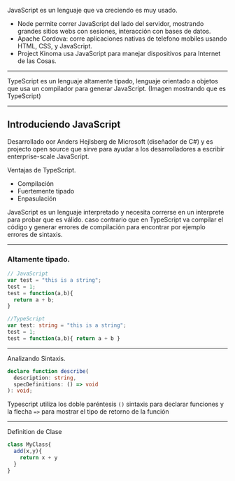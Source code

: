 
JavaScript es un lenguaje que va creciendo es muy usado.
* Node permite correr JavaScript del lado del servidor, mostrando grandes sitios webs con sesiones, interacción con bases de datos.
* Apache Cordova: corre aplicaciones nativas de telefono mobiles usando HTML, CSS, y JavaScript.
* Project Kinoma usa JavaScript para manejar dispositivos para Internet de las Cosas.
___

TypeScript es un lenguaje altamente tipado, lenguaje orientado a objetos que usa un compilador para generar JavaScript.
(Imagen mostrando que es TypeScript)
___
## Introduciendo JavaScript
Desarrollado oor Anders Hejlsberg de Microsoft (diseñador de C#) y es projecto open source que sirve para ayudar a los desarrolladores a escribir enterprise-scale JavaScript.

Ventajas de TypeScript.
* Compilación
* Fuertemente tipado
* Enpasulación

JavaScript es un lenguaje interpretado y necesita correrse en un interprete para probar que es válido. caso contrario que en TypeScript 
va compilar el código y generar errores de compilación para encontrar por ejemplo errores de sintaxis.
___

### Altamente tipado.
```javascript
// JavaScript
var test = "this is a string";
test = 1;
test = function(a,b){
  return a + b;
}
```

```typescript
//TypeScript
var test: string = "this is a string";
test = 1;
test = function(a,b){ return a + b }
```

___

Analizando Sintaxis.
```typescript
declare function describe(
  description: string,
  specDefinitions: () => void
): void;
```
Typescript utiliza los doble paréntesis `()` sintaxis para declarar funciones y la flecha `=>` para mostrar el tipo de retorno
de la función

___

Definition de Clase
```typescript
class MyClass{
  add(x,y){
    return x + y
  }
}
```






